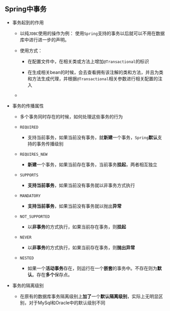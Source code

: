 ## Spring中事务
* 事务起到的作用
    * 以纯`JDBC`使用的操作为例：
        使用`Spring`支持的事务以后就可以不用在数据库中进行进一步的声明。
        
    * 使用方式：
        * 在配置文件中，在相关类或方法上增加`@Transactional`的标识
        
        * 在生成相关bean的时候，会去查看拥有该注解的类和方法，并且为类和方法生成代理，并根据`@Transactional`相关参数进行相关配置的注入
        
    * 
* 事务的传播属性
    * 多个事务同时存在的时候，如何处理这些事务的行为
    * `REQUIRED`
        * 支持当前事务，如果当前没有事务，就**新建**一个事务，`Spring`**默认**支持的事务传播级别
          
    * `REQUIRES_NEW`
        * **新建**一个事务，如果当前存在事务，当前事务**挂起**，两者相互独立
    * `SUPPORTS`  
        * **支持当前事务**，如果当前没有事务就以非事务方式执行 
    * `MANDATORY`
        *  **支持当前事务**，如果当前没有事务就以抛出**异常** 
    * `NOT_SUPPORTED` 
        * 以**非事务**的方式执行，如果当前存在事务，则**挂起**
    * `NEVER`
        * 以**非事务**的方式执行，如果当前存在事务，则**抛出异常**
    * `NESTED` 
        * 如果一个**活动事务**存在，则运行在一个**嵌套**的事务中。不存在则为**默认**。存在**多个**保存点。
* 事务的隔离级别

    * 在原有的数据库事务隔离级别上**加了**一个**默认隔离级别**，实际上无明显区别，对于MySql和Oracle中的默认级别不同


